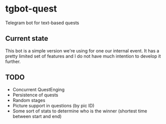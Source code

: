 # tgbot-quest
Telegram bot for text-based quests

## Current state
This bot is a simple version we're using for one our internal event. It has a pretty limited set of features and I do not have much intention to develop it further.

## TODO
* Concurrent QuestEnging
* Persistence of quests
* Random stages
* Picture support in questions (by pic ID)
* Some sort of stats to determine who is the winner (shortest time between start and end)
